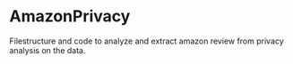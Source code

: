 # AmazonPrivacy
Filestructure and code to analyze and extract amazon review from privacy analysis on the data.

